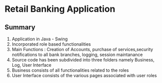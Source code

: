 # Retail Banking Application

## Summary
1. Application in Java - Swing
2. Incorporated role based functionalities
3. Main Functions : Creation of Accounts, purchase of services,security notifications to all bank branches, logging, session maintanance
4. Source code has been subdivided into three folders namely Business, Log, User Interface
5. Business consists of all functionalities related to the roles
6. User Interface consists of the various pages associated with user roles
